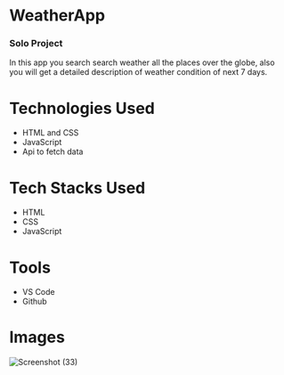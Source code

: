 # WeatherApp

### Solo Project
In this app you search search weather all the places over the globe, also you will get a detailed description of weather condition of next 7 days.

# Technologies Used
* HTML and CSS
* JavaScript
* Api to fetch data

# Tech Stacks Used
* HTML
* CSS
* JavaScript

# Tools
* VS Code
* Github


# Images
![Screenshot (33)](https://user-images.githubusercontent.com/93570605/158990454-344ca6b5-a3f4-4015-8c6b-d4283a1ac927.png)


